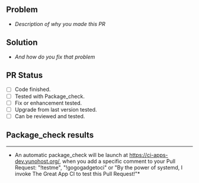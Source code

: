 ## Problem
- *Description of why you made this PR*

## Solution
- *And how do you fix that problem*

## PR Status
- [ ] Code finished.
- [ ] Tested with Package_check.
- [ ] Fix or enhancement tested.
- [ ] Upgrade from last version tested.
- [ ] Can be reviewed and tested.

## Package_check results
---
* An automatic package_check will be launch at https://ci-apps-dev.yunohost.org/, when you add a specific comment to your Pull Request: "!testme", "!gogogadgetoci" or "By the power of systemd, I invoke The Great App CI to test this Pull Request!"*